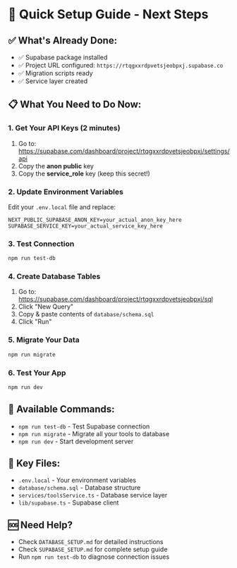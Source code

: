 # 🚀 Quick Setup Guide - Next Steps

## ✅ What's Already Done:
- ✅ Supabase package installed
- ✅ Project URL configured: `https://rtqgxxrdpvetsjeobpxj.supabase.co`
- ✅ Migration scripts ready
- ✅ Service layer created

## 📋 What You Need to Do Now:

### 1. Get Your API Keys (2 minutes)
1. Go to: https://supabase.com/dashboard/project/rtqgxxrdpvetsjeobpxj/settings/api
2. Copy the **anon public** key
3. Copy the **service_role** key (keep this secret!)

### 2. Update Environment Variables
Edit your `.env.local` file and replace:
```env
NEXT_PUBLIC_SUPABASE_ANON_KEY=your_actual_anon_key_here
SUPABASE_SERVICE_KEY=your_actual_service_key_here
```

### 3. Test Connection
```bash
npm run test-db
```

### 4. Create Database Tables
1. Go to: https://supabase.com/dashboard/project/rtqgxxrdpvetsjeobpxj/sql
2. Click "New Query"
3. Copy & paste contents of `database/schema.sql`
4. Click "Run"

### 5. Migrate Your Data
```bash
npm run migrate
```

### 6. Test Your App
```bash
npm run dev
```

## 🔧 Available Commands:
- `npm run test-db` - Test Supabase connection
- `npm run migrate` - Migrate all your tools to database
- `npm run dev` - Start development server

## 📁 Key Files:
- `.env.local` - Your environment variables
- `database/schema.sql` - Database structure
- `services/toolsService.ts` - Database service layer
- `lib/supabase.ts` - Supabase client

## 🆘 Need Help?
- Check `DATABASE_SETUP.md` for detailed instructions
- Check `SUPABASE_SETUP.md` for complete setup guide
- Run `npm run test-db` to diagnose connection issues
